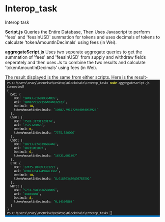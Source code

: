 # Interop_task

Interop task

**Script.js**
Queries the Entire Database, Then Uses Javascript to perform 'fees' and 'feesInUSD' summation for tokens and uses decimals of tokens to calculate 'tokenAmountInDecimals' using fees (in Wei).

**aggregateScript.js**
Uses two seperate aggregate queries to get the summation of 'fees' and 'feesInUSD' from supply and withdraw fields seperately and then uses Js to combine the two results and calculate 'tokenAmountInDecimals' using fees (in Wei).

The result displayed is the same from either scripts.
Here is the result-
![](result.png)
